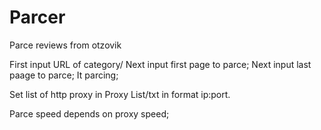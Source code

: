 # Parcer
Parce reviews from otzovik

First input URL of category/
Next input first page to parce;
Next input last paage to parce;
It parcing;

Set list of http proxy in Proxy List/txt in format ip:port.

Parce speed depends on proxy speed;

